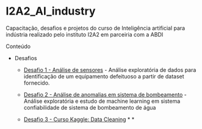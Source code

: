 # I2A2_AI_industry

Capacitação, desafios e projetos do curso de Inteligência artificial para indústria realizado pelo instituto I2A2 em parceiria com a ABDI

Conteúdo

* Desafios

  * <a href="https://github.com/cycerow/I2A2_AI_industry/blob/main/Desafio_1_An%C3%A1lise%20de%20Sensores.ipynb">Desafio 1 - Análise de sensores</a> - Análise exploratória de dados para identificação de um equipamento defeituoso a partir de dataset fornecido.
  
  * <a href="https://github.com/cycerow/I2A2_AI_industry/blob/main/Desafio_2_IAn%C3%A1lise_de_anomalias_em_sistema_de_bombeamento.ipynb">Desafio 2 - Análise de anomalias em sistema de bombeamento</a> - Análise exploratória e estudo de machine learning em sistema confiabilidade de sistema de bombeamento de água
  
  * <a href="https://www.kaggle.com/learn/data-cleaning">Desafio 3 - Curso Kaggle: Data Cleaning</a>
      * 
      *

